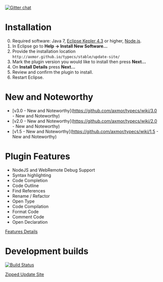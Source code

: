 [![Gitter chat](https://badges.gitter.im/axmor/typecs.png)](https://gitter.im/axmor/typecs)

# Installation

0. Required software: Java 7, [Eclipse Kepler 4.3](http://www.eclipse.org/kepler/) or higher, [Node.js](http://nodejs.org/).
1. In Eclipse go to **Help → Install New Software...**
2. Provide the installation location `http://axmor.github.io/typecs/stable/update-site/`
3. Mark the plugin version you would like to install then press **Next...** 
4. On **Install Details** press **Next...**
5. Review and confirm the plugin to install.
6. Restart Eclipse.

# New and Noteworthy

* [v3.0 - New and Noteworthy](https://github.com/axmor/typecs/wiki/3.0 - New and Noteworthy) 
* [v2.0 - New and Noteworthy](https://github.com/axmor/typecs/wiki/2.0 - New and Noteworthy) 
* [v1.5 - New and Noteworthy](https://github.com/axmor/typecs/wiki/1.5 - New and Noteworthy) 

# Plugin Features

* NodeJS and WebRemote Debug Support
* Syntax highlighting
* Code Completion
* Code Outline
* Find References
* Rename / Refactor
* Open Type
* Code Compilation
* Format Code
* Comment Code
* Open Declaration

[Features Details](https://github.com/axmor/typecs/wiki/Features)

# Development builds
[![Build Status](https://drone.io/github.com/axmor/typecs/status.png)](https://drone.io/github.com/axmor/typecs/latest)

[Zipped Update Site](https://drone.io/github.com/axmor/typecs/files/src/com.axmor.eclipse.typescript.repository/target/com.axmor.eclipse.typescript.repository-3.0.0-SNAPSHOT.zip)

